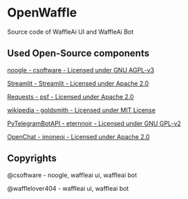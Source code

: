 # OpenWaffle

Source code of WaffleAi UI and WaffleAi Bot

## Used Open-Source components

[noogle - csoftware - Licensed under GNU AGPL-v3](https://github.com/csoftware-arigpt/noogle)

[Streamlit - Streamlit - Licensed under Apache 2.0](https://github.com/streamlit/streamlit)

[Requests - psf - Licensed under Apache 2.0](https://github.com/psf/requests)

[wikipedia - goldsmith - Licensed under MIT License](https://github.com/goldsmith/Wikipedia)

[PyTelegramBotAPI - eternnoir - Licensed under GNU GPL-v2](https://github.com/eternnoir/pyTelegramBotAPI)

[OpenChat - imoneoi - Licensed under Apache 2.0](https://github.com/imoneoi/openchat)

## Copyrights

@csoftware - noogle, waffleai ui, waffleai bot

@wafflelover404 - waffleai ui, waffleai bot
